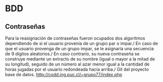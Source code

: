 # BDD

## Contraseñas
Para la reasignación de contraseñas fueron ocupados dos algoritmos dependiendo de si el usuario provenía de un grupo par o impar./
En caso de que el usuario provenga de un grupo impar, se le asignaría una secuencia de 9 dígitos aleatorios./
En caso contrario, su nueva contraseña se construye mediante un extracto de su nombre (igual o mayor a la mitad de su longitud), seguido de un número al azar menor igual a la cantidad de horas jugadas por el usuario redondeada hacia arriba./
Git del proyecto base de datos.
http://codd.ing.puc.cl/~grupo77/index.php
